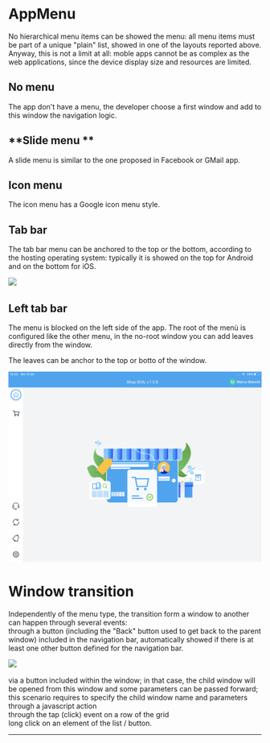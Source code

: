 # AppMenu

No hierarchical menu items can be showed the menu: all menu items must be part of a unique "plain" list, showed in one of the layouts reported above. Anyway, this is not a limit at all: moble apps cannot be as complex as the web applications, since the device display size and resources are limited.

## **No menu**

The app don't have a menu, the developer choose a first window and add to this window the navigation logic.

## **Slide menu **

A slide menu is similar to the one proposed in Facebook or GMail app.

## **Icon menu**

The icon menu has a Google icon menu style.

## **Tab bar**

The tab bar menu can be anchored to the top or the bottom, according to the hosting operating system: typically it is showed on the top for Android and on the bottom for iOS.

![](http://4wsplatform.org/wp-content/plugins../../uploads/media/copiadiplatformmobilemanual/image19.png)

## **Left tab bar**

The menu is blocked on the left side of the app. The root of the menù is configured like the other menu, in the no-root window you can add leaves directly from the window.

The leaves can be anchor to the top or botto of the window.

![](/assets/IMG_94E9FA5E1E2C-1.jpeg)

# **Window transition**

Independently of the menu type, the transition form a window to another can happen through several events:  
through a button \(including the "Back" button used to get back to the parent window\) included in the navigation bar, automatically showed if there is at least one other button defined for the navigation bar.

![](http://4wsplatform.org/wp-content/plugins../../uploads/media/copiadiplatformmobilemanual/image20.png)

via a button included within the window; in that case, the child window will be opened from this window and some parameters can be passed forward; this scenario requires to specify the child window name and parameters through a javascript action  
through the tap \(click\) event on a row of the grid  
long click on an element of the list / button.

---



